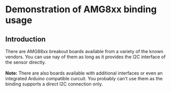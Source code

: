 # Demonstration of AMG8xx binding usage

## Introduction
There are AMG88xx breakout boards available from a variety of the known vendors. You can use nay of them as long as it provides the I2C interface of the sensor directly. 
<br/><br/>
**Note:** There are also boards available with additional interfaces or even an integrated Arduino compatible curcuit. You probably can't use them as the binding supports a direct I2C connection only.

